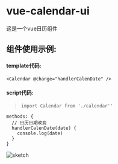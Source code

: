 # vue-calendar-ui
这是一个vue日历组件
## 组件使用示例:
#### template代码:
```
<Calendar @change="handlerCalenDate" />
```
#### script代码:
>```import Calendar from './calendar''``` 
```
methods: {
  // 日历日期改变
  handlerCalenDate(date) {
    console.log(date)
  }
}
```
![sketch]('sketch.png')

